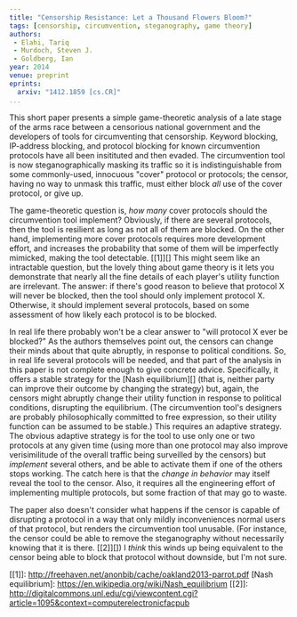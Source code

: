 ```yaml
---
title: "Censorship Resistance: Let a Thousand Flowers Bloom?"
tags: [censorship, circumvention, steganography, game theory]
authors:
 - Elahi, Tariq
 - Murdoch, Steven J.
 - Goldberg, Ian
year: 2014
venue: preprint
eprints:
  arxiv: "1412.1859 [cs.CR]"
...
```


This short paper presents a simple game-theoretic analysis of a late
stage of the arms race between a censorious national government and
the developers of tools for circumventing that censorship.  Keyword
blocking, IP-address blocking, and protocol blocking for known
circumvention protocols have all been insitituted and then evaded.
The circumvention tool is now steganographically masking its traffic
so it is indistinguishable from some commonly-used, innocuous "cover"
protocol or protocols; the censor, having no way to unmask this
traffic, must either block _all_ use of the cover protocol, or give
up.

The game-theoretic question is, _how many_ cover protocols should the
circumvention tool implement?  Obviously, if there are several
protocols, then the tool is resilient as long as not all of them are
blocked.  On the other hand, implementing more cover protocols
requires more development effort, and increases the probability that
some of them will be imperfectly mimicked, making the tool
detectable. [[1]][] This might seem like an intractable question, but
the lovely thing about game theory is it lets you demonstrate that
nearly all the fine details of each player's utility function are
irrelevant.  The answer: if there's good reason to believe that
protocol X will never be blocked, then the tool should only implement
protocol X.  Otherwise, it should implement several protocols, based
on some assessment of how likely each protocol is to be blocked.

In real life there probably won't be a clear answer to "will protocol
X ever be blocked?"  As the authors themselves point out, the censors
can change their minds about that quite abruptly, in response to
political conditions.  So, in real life several protocols will be
needed, and that part of the analysis in this paper is not complete
enough to give concrete advice.  Specifically, it offers a stable
strategy for the [Nash equilibrium][] (that is, neither party can
improve their outcome by changing the strategy) but, again, the
censors might abruptly change their utility function in response to
political conditions, disrupting the equilibrium.  (The circumvention
tool's designers are probably philosophically committed to free
expression, so their utility function can be assumed to be stable.)
This requires an adaptive strategy.  The obvious adaptive strategy is
for the tool to use only one or two protocols at any given time (using
more than one protocol may also improve verisimilitude of the overall
traffic being surveilled by the censors) but *implement* several
others, and be able to activate them if one of the others stops
working.  The catch here is that the *change in behavior* may itself
reveal the tool to the censor.  Also, it requires all the engineering
effort of implementing multiple protocols, but some fraction of that
may go to waste.

The paper also doesn't consider what happens if the censor is capable
of disrupting a protocol in a way that only mildly inconveniences
normal users of that protocol, but renders the circumvention tool
unusable.  (For instance, the censor could be able to remove the
steganography without necessarily knowing that it is there. [[2]][])
I *think* this winds up being equivalent to the censor being able to
block that protocol without downside, but I'm not sure.

[[1]]: http://freehaven.net/anonbib/cache/oakland2013-parrot.pdf
[Nash equilibrium]: https://en.wikipedia.org/wiki/Nash_equilibrium
[[2]]: http://digitalcommons.unl.edu/cgi/viewcontent.cgi?article=1095&context=computerelectronicfacpub
